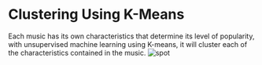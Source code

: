 # Clustering Using K-Means
Each music has its own characteristics that determine its level of popularity, with unsupervised machine learning using K-means, it will cluster each of the characteristics contained in the music.
![spot](https://user-images.githubusercontent.com/78556621/120229952-7f261b80-c278-11eb-93c4-24bffae6a1f6.png)
